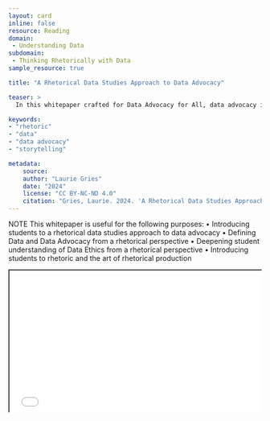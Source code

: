 ```yaml
---
layout: card
inline: false
resource: Reading
domain: 
 - Understanding Data
subdomain:
 - Thinking Rhetorically with Data
sample_resource: true

title: "A Rhetorical Data Studies Approach to Data Advocacy"

teaser: >
  In this whitepaper crafted for Data Advocacy for All, data advocacy is defined and explained as a deeply rhetorical and ethical action while rhetorical data studies is forwarded as a critical and constructive framework for helping students learn how to ethically collect, process, and deploy data alongside narratives and other rhetorical strategies. 

keywords:
- "rhetoric"
- "data"
- "data advocacy"
- "storytelling"

metadata:
    source:
    author: "Laurie Gries"
    date: "2024"
    license: "CC BY-NC-ND 4.0" 
    citation: "Gries, Laurie. 2024. 'A Rhetorical Data Studies Approach to Data Advocacy.' Data Advocacy for All. University of Colorado Boulder." 
---
```


NOTE 
This whitepaper is useful for the following purposes:
•	Introducing students to a rhetorical data studies approach to data advocacy
•	Defining Data and Data Advocacy from a rhetorical perspective
•	Deepening student understanding of Data Ethics from a rhetorical perspective
•	Introducing students to rhetoric and the art of rhetorical production

<div style="position: relative; padding-bottom: 56.25%; height: 0; overflow: hidden;"><iframe src="../assets/pdf/A Rhetorical Data Studies Approach to Data Advocacy.docx (1).pdf" width="100%" title="A Rhetorical Data Studies Approach to Data Advocacy" style="border:2px #323639 solid; position: absolute; top: 0; left: 0; right: 0; bottom: 0; height: 100%; max-width: 100%;"></iframe></div>
